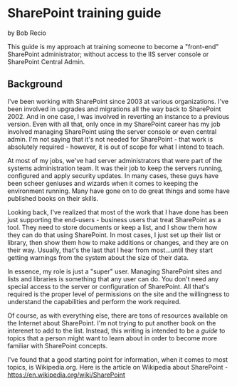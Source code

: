 # SharePoint training guide
by Bob Recio

This guide is my approach at training someone to become a "front-end" SharePoint administrator; without access to the IIS server console or SharePoint Central Admin.

## Background
I've been working with SharePoint since 2003 at various organizations. I've been involved in upgrades and migrations all the way back to SharePoint 2002. And in one case, I was involved in reverting an instance to a previous version. Even with all that, only once in my SharePoint career has my job involved managing SharePoint using the server console or even central admin. I'm not saying that it's not needed for SharePoint - that work is absolutely required - however, it is out of scope for what I intend to teach.

At most of my jobs, we've had server administrators that were part of the systems administration team. It was their job to keep the servers running, configured and apply security updates. In many cases, these guys have been scheer geniuses and wizards when it comes to keeping the environment running. Many have gone on to do great things and some have published books on their skills.

Looking back, I've realized that most of the work that I have done has been just supporting the end-users - business users that treat SharePoint as a tool. They need to store documents or keep a list, and I show them how they can do that using SharePoint. In most cases, I just set up their list or library, then show them how to make additions or changes, and they are on their way. Usually, that's the last that I hear from most...until they start getting warnings from the system about the size of their data.

In essence, my role is just a "super" user. Managing SharePoint sites and lists and libraries is something that any user can do. You don't need any special access to the server or configuration of SharePoint. All that's required is the proper level of permissions on the site and the willingness to understand the capabilities and perform the work required. 

Of course, as with everything else, there are tons of resources available on the Internet about SharePoint. I'm not trying to put another book on the interenet to add to the list. Instead, this writing is intended to be a *guide* to topics that a person might want to learn about in order to become more familiar with SharePoint concepts.

I've found that a good starting point for information, when it comes to most topics, is Wikipedia.org. Here is the article on Wikipedia about SharePoint - https://en.wikipedia.org/wiki/SharePoint
